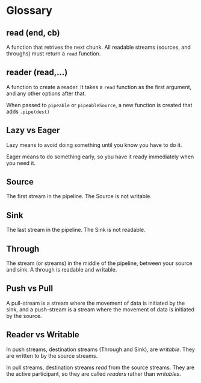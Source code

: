 # Glossary

## read (end, cb)

A function that retrives the next chunk.
All readable streams (sources, and throughs)
must return a `read` function.

## reader (read,...)

A function to create a reader. It takes a `read` function
as the first argument, and any other options after that.

When passed to `pipeable` or `pipeableSource`,
a new function is created that adds `.pipe(dest)`

## Lazy vs Eager

Lazy means to avoid doing something until you know you have
to do it.

Eager means to do something early, so you have it ready
immediately when you need it.

## Source

The first stream in the pipeline. The Source is not writable.

## Sink

The last stream in the pipeline. The Sink is not readable.

## Through

The stream (or streams) in the middle of the pipeline, between your source and sink.  A through is readable and writable.

## Push vs Pull

A pull-stream is a stream where the movement of data
is initiated by the sink, and a push-stream
is a stream where the movement of data is initiated
by the source.

## Reader vs Writable

In push streams, destination streams (Through and Sink),
are _writable_. They are written to by the source streams.

In pull streams, destination streams _read_ from the source
streams. They are the active participant, so they are called
_readers_ rather than _writables_.
